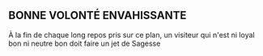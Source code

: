 ## BONNE VOLONTÉ ENVAHISSANTE


À la fin de chaque long repos pris sur ce plan, un visiteur qui
n'est ni loyal bon ni neutre bon doit faire un jet de Sagesse
